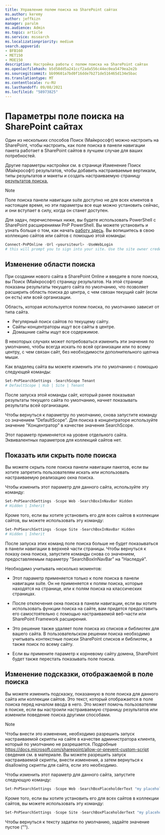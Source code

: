 ```yaml
---
title: Управление полем поиска на SharePoint сайтах
ms.author: keremy
author: jeffkizn
manager: parulm
ms.audience: Admin
ms.topic: article
ms.service: mssearch
ms.localizationpriority: medium
search.appverid:
- BFB160
- MET150
- MOE150
description: Настройка работы с полем поиска на SharePoint сайтах
ms.openlocfilehash: b5d58dd5a241ccf2ada556c44ec0ea5479ea2e2b
ms.sourcegitcommit: bb99601a7bd0f16dde7b271de516465d134e5bac
ms.translationtype: MT
ms.contentlocale: ru-RU
ms.lasthandoff: 09/08/2021
ms.locfileid: "58973825"
---
```

# <a name="search-box-settings-on-sharepoint-sites"></a>Параметры поле поиска на SharePoint сайтах

Один из нескольких способов Поиск (Майкрософт) можно настроить на SharePoint, чтобы настроить, как поле поиска в панели навигации пакета работает в SharePoint сайтов в лучшем случае для ваших потребностей.

Другие параметры настройки [](customize-search-page.md)см. в странице Изменение Поиск (Майкрософт) результатов, чтобы добавить настраиваемые вертикали, типы результатов и макеты и создать настраиваемую страницу [результатов поиска.](create-search-results-pages.md)

> [!NOTE]
> Поле поиска панели навигации suite доступно не для всех клиентов в настоящее время, но эти параметры все еще можно установить сейчас, и они вступает в силу, когда он станет доступен.

Для задач, перечисленных ниже, вы будете использовать PowerShell с SharePoint расширениями PnP PowerShell. Вы можете установить и узнать больше о том, как начать [работу здесь](/powershell/sharepoint/sharepoint-pnp/sharepoint-pnp-cmdlets?view=sharepoint-ps). Вы вопишитесь в свою коллекцию сайтов или сайтов с помощью этой команды:

```powershell
Connect-PnPOnline -Url <yoursiteurl> -UseWebLogin
# this will prompt you to sign into your site. Use the site owner credentials 
```

## <a name="changing-the-scope-of-search"></a>Изменение области поиска

При создании нового сайта в SharePoint Online и введите в поле поиска, вы Поиск (Майкрософт) страницу результатов. На этой странице показаны результаты текущего сайта по умолчанию, что позволяет расширить область поиска до центра, с чем связан текущий сайт (если он есть) или всей организации.

Область, которая используется полем поиска, по умолчанию зависит от типа сайта.

* Регулярный поиск сайтов по текущему сайту.
* Сайты-концентраторы ищут все сайты в центре.
* Домашние сайты ищут все содержимое.

В некоторых случаях может потребоваться изменить эти значения по умолчанию, чтобы всегда искать по всей организации или по всему центру, с чем связан сайт, без необходимости дополнительного щелчка мыши.

Как владелец сайта вы можете изменить эти по умолчанию с помощью следующей команды:

```powershell
Set-PnPSearchSettings -SearchScope Tenant
# DefaultScope | Hub | Site | Tenant
```

После запуска этой команды сайт, который ранее показывал результаты текущего сайта по умолчанию, начнет показывать результаты всей организации.

Чтобы вернуться к параметру по умолчанию, снова запустите команду со значением "DefaultScope". Для поиска в концентраторе используйте значение "Концентратор" в качестве значения SearchScope.

Этот параметр применяется на уровне отдельного сайта. Эквивалентных параметров для коллекций сайтов нет.

## <a name="show-or-hide-the-search-box"></a>Показать или скрыть поле поиска

Вы можете скрыть поле поиска панели навигации пакетов, если вы хотите запретить пользователям искать или использовать настраиваемую реализацию окна поиска.

Чтобы изменить этот параметр для данного сайта, используйте эту команду:

```powershell
Set-PnPSearchSettings -Scope Web -SearchBoxInNavBar Hidden
# Hidden | Inherit
```

Кроме того, если вы хотите установить его для всех сайтов в коллекции сайтов, вы можете использовать эту команду:

```powershell
Set-PnPSearchSettings -Scope Site -SearchBoxInNavBar Hidden
# Hidden | Inherit
```

После запуска этих команд поле поиска больше не будет показываться в панели навигации в верхней части страницы. Чтобы вернуться к показу окна поиска, запустите команды снова со значением, предоставляемым параметру "SearchBoxInNavBar" на "Наследуй".

Необходимо учитывать несколько моментов:

* Этот параметр применяется только к поле поиска в панели навигации suite. Он не применяется к полям поиска, которые находятся на странице, или к полям поиска на классических страницах.

* После отключения окна поиска в панели навигации, если вы хотите использовать функции поиска на сайте, вам придется предоставить его самостоятельно с помощью настраиваемой веб-части или SharePoint Framework расширения.

* Это решение также удаляет поле поиска из списков и библиотек для вашего сайта. В пользовательском решении поиска необходимо учитывать контекстные поиски SharePoint списков и библиотек, а также поиск по всему сайту.

* Если вы примените параметр к корневому сайту домена, SharePoint будет также перестать показывать поле поиска.

## <a name="changing-the-hint-displayed-in-the-search-box"></a>Изменение подсказки, отображаемой в поле поиска

Вы можете изменить подсказку, показанную в поле поиска для данного сайта или коллекции сайтов. Это текст, который отображается в поле поиска перед началом ввода в него. Это может помочь пользователям в поиске, если вы настроили настраиваемую страницу результатов или изменили поведение поиска другими способами.

> [!NOTE]
> Чтобы внести это изменение, необходимо разрешить запуск настраиваемой скрипты на сайте в качестве администратора клиента, который по умолчанию не разрешается. Подробные https://docs.microsoft.com/sharepoint/allow-or-prevent-custom-script сведения см. в материале. Вы можете разрешить запуск настраиваемой скрипты, внести изменения, а затем вернуться к disallowing скрипты для сайта, если это необходимо.

Чтобы изменить этот параметр для данного сайта, запустите следующую команду:

```powershell
Set-PnPSearchSettings -Scope Web -SearchBoxPlaceholderText "my placeholder" 
```

Кроме того, если вы хотите установить его для всех сайтов в коллекции сайтов, вы можете использовать эту команду:

```powershell
Set-PnPSearchSettings -Scope Site -SearchBoxPlaceholderText "my placeholder" 
```

Чтобы вернуться к тексту задатки по умолчанию, задайте значение пустое ("").